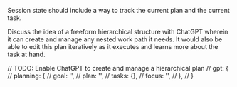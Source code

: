Session state should include a way to track the current plan and the current task.

Discuss the idea of a freeform hierarchical structure with ChatGPT wherein it can create and manage any nested work path it needs.
It would also be able to edit this plan iteratively as it executes and learns more about the task at hand.

// TODO: Enable ChatGPT to create and manage a hierarchical plan
// gpt: {
//   planning: {
//   goal: '',
//   plan: '',
//   tasks: {},
//   focus: '',
// },
//   }